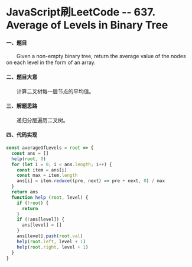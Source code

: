 # JavaScript刷LeetCode -- 637. Average of Levels in Binary Tree

#### 一、题目

  &emsp;&emsp;Given a non-empty binary tree, return the average value of the nodes on each level in the form of an array.

#### 二、题目大意

  &emsp;&emsp;计算二叉树每一层节点的平均值。

#### 三、解题思路

  &emsp;&emsp;递归分层遍历二叉树。

#### 四、代码实现

```JavaScript
const averageOfLevels = root => {
  const ans = []
  help(root, 0)
  for (let i = 0; i < ans.length; i++) {
    const item = ans[i]
    const max = item.length
    ans[i] = item.reduce((pre, next) => pre + next, 0) / max
  }
  return ans
  function help (root, level) {
    if (!root) {
      return
    }
    if (!ans[level]) {
      ans[level] = []
    }
    ans[level].push(root.val)
    help(root.left, level + 1)
    help(root.right, level + 1)
  }
}
```